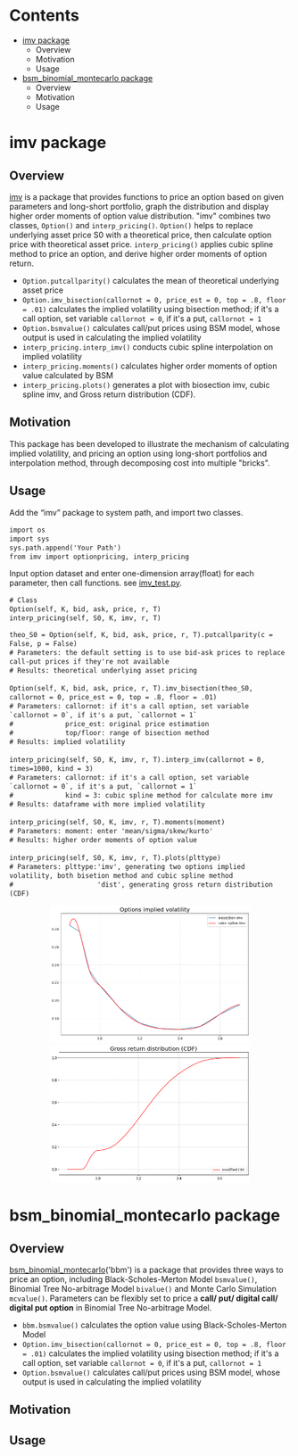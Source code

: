 Contents
============
* [imv package](https://github.com/ywt26/AssetPricing_project/blob/main/imv.py)
  * Overview
  * Motivation
  * Usage
* [bsm_binomial_montecarlo package](https://github.com/ywt26/AssetPricing_project/blob/main/bsm_binomial_montecarlo.py)
  * Overview
  * Motivation
  * Usage

imv package
============
## Overview

[imv](https://github.com/ywt26/AssetPricing_project/blob/main/imv.py) is a package that provides functions to price an option based on given parameters and long-short portfolio, graph the distribution and display higher order moments of option value distribution. "imv" combines two classes, `Option()` and `interp_pricing()`. `Option()` helps to replace underlying asset price S0 with a theoretical price, then calculate option price with theoretical asset price. `interp_pricing()` applies cubic spline method to price an option, and derive higher order moments of option return.

* `Option.putcallparity()` calculates the mean of theoretical underlying asset price
* `Option.imv_bisection(callornot = 0, price_est = 0, top = .8, floor = .01)` calculates the implied volatility using bisection method; if it's a call option, set variable `callornot = 0`, if it's a put, `callornot = 1`
* `Option.bsmvalue()` calculates call/put prices using BSM model, whose output is used in calculating the implied volatility  
* `interp_pricing.interp_imv()` conducts cubic spline interpolation on implied volatility  
* `interp_pricing.moments()` calculates higher order moments of option value calculated by BSM
* `interp_pricing.plots()` generates a plot with biosection imv, cubic spline imv, and Gross return distribution (CDF).

## Motivation

This package has been developed to illustrate the mechanism of calculating implied volatility, and pricing an option using long-short portfolios and interpolation method, through decomposing cost into multiple "bricks".

## Usage

Add the “imv” package to system path, and import two classes.

```
import os
import sys
sys.path.append('Your Path')
from imv import optionpricing, interp_pricing
```

Input option dataset and enter one-dimension array(float) for each parameter, then call functions. see [imv_test.py](https://github.com/ywt26/AssetPricing_project/blob/main/imv_test.py).

```
# Class
Option(self, K, bid, ask, price, r, T)
interp_pricing(self, S0, K, imv, r, T)
```
```
theo_S0 = Option(self, K, bid, ask, price, r, T).putcallparity(c = False, p = False) 
# Parameters: the default setting is to use bid-ask prices to replace call-put prices if they're not available
# Results: theoretical underlying asset pricing

Option(self, K, bid, ask, price, r, T).imv_bisection(theo_S0, callornot = 0, price_est = 0, top = .8, floor = .01) 
# Parameters: callornot: if it's a call option, set variable `callornot = 0`, if it's a put, `callornot = 1`
#             price_est: original price estimation
#             top/floor: range of bisection method
# Results: implied volatility

interp_pricing(self, S0, K, imv, r, T).interp_imv(callornot = 0, times=1000, kind = 3)
# Parameters: callornot: if it's a call option, set variable `callornot = 0`, if it's a put, `callornot = 1`
#             kind = 3: cubic spline method for calculate more imv
# Results: dataframe with more implied volatility

interp_pricing(self, S0, K, imv, r, T).moments(moment)
# Parameters: moment: enter 'mean/sigma/skew/kurto'
# Results: higher order moments of option value

interp_pricing(self, S0, K, imv, r, T).plots(plttype)
# Parameters: plttype:'imv', generating two options implied volatility, both bisetion method and cubic spline method
#                     'dist', generating gross return distribution (CDF)
```  
<div align=center>
<img src="https://github.com/ywt26/AssetPricing_project/blob/main/plots_imv.png" width="360"><img src="https://github.com/ywt26/AssetPricing_project/blob/main/plots_dist.png" width="360">
</div>

bsm_binomial_montecarlo package
============
## Overview
[bsm_binomial_montecarlo](https://github.com/ywt26/AssetPricing_project/blob/main/imv.py)('bbm') is a package that provides three ways to price an option, including Black-Scholes-Merton Model `bsmvalue()`, Binomial Tree No-arbitrage Model `bivalue()` and Monte Carlo Simulation `mcvalue()`. Parameters can be flexibly set to price a __call/ put/ digital call/ digital put option__ in Binomial Tree No-arbitrage Model.

* `bbm.bsmvalue()` calculates the option value using Black-Scholes-Merton Model
* `Option.imv_bisection(callornot = 0, price_est = 0, top = .8, floor = .01)` calculates the implied volatility using bisection method; if it's a call option, set variable `callornot = 0`, if it's a put, `callornot = 1`
* `Option.bsmvalue()` calculates call/put prices using BSM model, whose output is used in calculating the implied volatility  

## Motivation

## Usage
